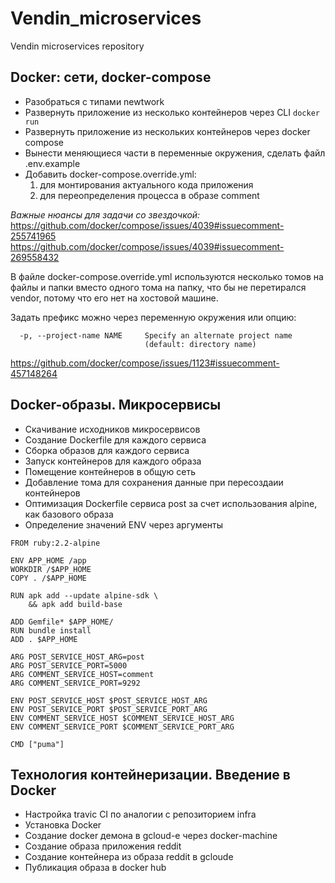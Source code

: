 # Vendin_microservices
Vendin microservices repository

## Docker: сети, docker-compose

- Разобраться с типами newtwork
- Развернуть приложение из несколько контейнеров через CLI `docker run`
- Развернуть приложение из нескольких контейнеров через docker compose
- Вынести меняющиеся части в переменные окружения, сделать файл .env.example
- Добавить docker-compose.override.yml:
  1. для монтирования актуального кода приложения
  2. для переопределения процесса в образе comment

*Важные нюансы для задачи со звездочкой:*
https://github.com/docker/compose/issues/4039#issuecomment-255741965
https://github.com/docker/compose/issues/4039#issuecomment-269558432

В файле docker-compose.override.yml используются несколько томов на файлы и папки вместо одного тома на папку, что бы не перетирался vendor, потому что его нет на хостовой машине.

Задать префикс можно через переменную окружения или опцию:

```
  -p, --project-name NAME     Specify an alternate project name
                              (default: directory name)
```

https://github.com/docker/compose/issues/1123#issuecomment-457148264

## Docker-образы. Микросервисы

- Скачивание исходников микросервисов
- Создание Dockerfile для каждого сервиса
- Сборка образов для каждого сервиса
- Запуск контейнеров для каждого образа
- Помещение контейнеров в общую сеть
- Добавление тома для сохранения данные при пересоздаии контейнеров
- Оптимизация Dockerfile сервиса post за счет использования alpine, как базового образа
- Определение значений ENV через аргументы

```
FROM ruby:2.2-alpine

ENV APP_HOME /app
WORKDIR /$APP_HOME
COPY . /$APP_HOME

RUN apk add --update alpine-sdk \
    && apk add build-base

ADD Gemfile* $APP_HOME/
RUN bundle install
ADD . $APP_HOME

ARG POST_SERVICE_HOST_ARG=post
ARG POST_SERVICE_PORT=5000
ARG COMMENT_SERVICE_HOST=comment
ARG COMMENT_SERVICE_PORT=9292

ENV POST_SERVICE_HOST $POST_SERVICE_HOST_ARG
ENV POST_SERVICE_PORT $POST_SERVICE_PORT_ARG
ENV COMMENT_SERVICE_HOST $COMMENT_SERVICE_HOST_ARG
ENV COMMENT_SERVICE_PORT $COMMENT_SERVICE_PORT_ARG

CMD ["puma"]

```

## Технология контейнеризации. Введение в Docker

- Настройка travic CI по аналогии с репозиторием infra
- Установка Docker
- Создание docker демона в gcloud-e через docker-machine
- Создание образа приложения reddit
- Создание контейнера из образа reddit в gcloude
- Публикация образа в docker hub

